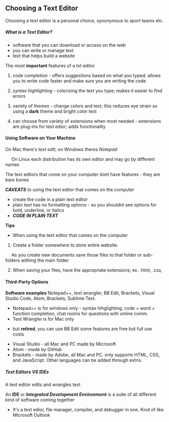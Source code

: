 ## Choosing a Text Editor

Choosing a text editor is a personal choice, synonymous to sport teams etc.

##### What is a Text Editor?

* software that you can download or access on the web
* you can write or manage text
* text that helps build a website

The most **important** features of a txt editor 
1. *code completion* - offers suggestions based on what you typed; allows you to write code faster and make sure you are writing the code

2. *syntax highlighting* - colorizing the text you type; makes it easier to find errors

3. variety of *themes* - change colors and text; this reduces eye strain so using a **dark** theme and bright color text

4. can choose from variety of *extensions* when most needed - extensions are plug-ins for text edior; adds functionality

#### Using Software on Your Machine

On Mac there's *text edit*; on Windows theres *Notepad*

&nbsp;&nbsp;&nbsp;&nbsp; On Linux each distribution has its own editor and may go by different names

The text editors that come on your computer dont have features  - they are bare bones 

***CAVEATS*** to using the text editor that comes on the computer
* create the code in a plain text editor
* plain text has no formatting options  - so you shouldnt see options for bold, underline, or italics
* ***CODE IN PLAIN TEXT***

**Tips**
* When using the text editor that comes on the computer 

1. Create a folder somewhere to store entire website. 

&nbsp;&nbsp;&nbsp;&nbsp; As you create new documents save those files to that folder or sub-folders withing the main folder

2. When saving your files, have the appropriate extensions; ex. .html, .css,

#### Third-Party Options

**Software examples**
Notepad++, text wrangler, BB Edit, Brackets, Visual Studio Code, Atom, Brackets, Sublime Text. 
* Notepad++ is for windows only - syntax hihglighting, code + word + function completion, chat rooms for questions with online comm. 
* Text Wrangler is for Mac only
- but **retired**, you can use BB Edit some features are free but full use costs
* Visual Studio - all Mac and PC made by Microsoft
* Atom - made by GitHub
* Brackets - made by Adobe, all Mac and PC. only supports HTML, CSS, and JavaScript. Other languages can be added through extns.

##### Text Editors VS IDEs

A text editor edits and wrangles text

An **IDE** or ***Integrated Development Environment*** is a suite of all different kind of software coming together 
* It's a text edior, file manager, compiler, and debugger in one. Kind of like Microsoft Outlook 


